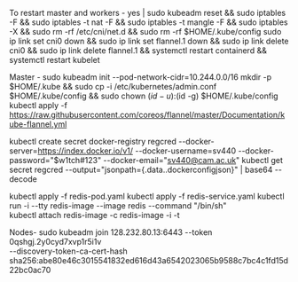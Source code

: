To restart master and workers -
yes | sudo kubeadm reset && sudo iptables -F && sudo iptables -t nat -F && sudo iptables -t mangle -F && sudo iptables -X && sudo rm -rf /etc/cni/net.d && sudo rm -rf $HOME/.kube/config
sudo ip link set cni0 down && sudo ip link set flannel.1 down && sudo ip link delete cni0 && sudo ip link delete flannel.1 && systemctl restart containerd && systemctl restart kubelet

Master -
sudo kubeadm init --pod-network-cidr=10.244.0.0/16
mkdir -p $HOME/.kube &&  sudo cp -i /etc/kubernetes/admin.conf $HOME/.kube/config &&   sudo chown $(id -u):$(id -g) $HOME/.kube/config
kubectl apply -f https://raw.githubusercontent.com/coreos/flannel/master/Documentation/kube-flannel.yml

kubectl create secret docker-registry regcred --docker-server=https://index.docker.io/v1/ --docker-username=sv440 --docker-password="\$w1tch#123" --docker-email="sv440@cam.ac.uk"
kubectl get secret regcred --output="jsonpath={.data.\.dockerconfigjson}" | base64 --decode

kubectl apply -f redis-pod.yaml
kubectl apply -f redis-service.yaml
kubectl run -i --tty redis-image --image redis --command "/bin/sh"	
kubectl attach redis-image -c redis-image -i -t

Nodes-
sudo kubeadm join 128.232.80.13:6443 --token 0qshgj.2y0cyd7xvp1r5i1v \
        --discovery-token-ca-cert-hash sha256:abe80e46c3015541832ed616d43a6542023065b9588c7bc4c1fd15d22bc0ac70
